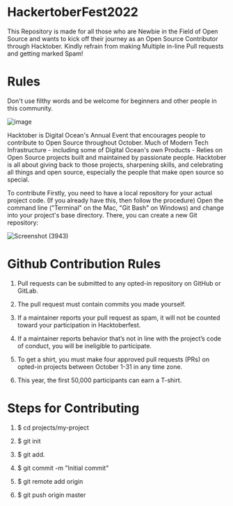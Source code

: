 # HackertoberFest2022
This Repository is made for all those who are Newbie in the Field of Open Source and wants to kick off their journey as an Open Source Contributor through Hacktober. Kindly refrain from making Multiple in-line Pull requests and getting marked Spam!

# Rules 

Don't use filthy words and be welcome for beginners and other people in this community.

![image](https://user-images.githubusercontent.com/83905981/193395333-8f63875b-f578-4371-8376-56279e3bc46f.png)

Hacktober is Digital Ocean's Annual Event that encourages people to contribute to Open Source throughout October. Much of Modern Tech Infrastructure - including some of Digital Ocean's own Products - Relies on Open Source projects built and maintained by passionate people. Hacktober is all about giving back to those projects, sharpening skills, and celebrating all things and open source, especially the people that make open source so special.

To contribute Firstly, you need to have a local repository for your actual project code. (If you already have this, then follow the procedure) Open the command line ("Terminal" on the Mac, "Git Bash" on Windows) and change into your project's base directory. There, you can create a new Git repository:

![Screenshot (3943)](https://user-images.githubusercontent.com/83905981/193474798-e0f3258c-7b6e-40fd-afdc-62252bcb7588.png)

# Github Contribution Rules

  1. Pull requests can be submitted to any opted-in repository on GitHub or GitLab.

  2. The pull request must contain commits you made yourself.

  3. If a maintainer reports your pull request as spam, it will not be counted toward your participation in Hacktoberfest.

  4. If a maintainer reports behavior that’s not in line with the project’s code of conduct, you will be ineligible to participate.

  5. To get a shirt, you must make four approved pull requests (PRs) on opted-in projects between October 1-31 in any time zone.

  6. This year, the first 50,000 participants can earn a T-shirt.

# Steps for Contributing

1. $ cd projects/my-project

2. $ git init

3. $ git add.

4. $ git commit -m "Initial commit"

5. $ git remote add origin

6. $ git push origin master

